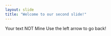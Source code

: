 ```yaml
---
layout: slide
title: "Welcome to our second slide!"
---
```

Your text NOT Mine
Use the left arrow to go back!
